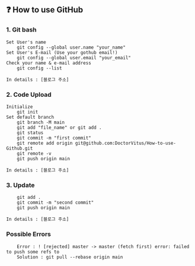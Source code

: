 ## ❓ How to use GitHub
### 1. Git bash
```
Set User's name
    git config --global user.name "your_name"
Set User's E-mail (Use your gothub email!)
    git config --global user.email "your_email"
Check your name & e-mail address
    git config --list
```
    In details : [블로그 주소]

### 2. Code Upload
```
Initialize
    git init
Set default branch
    git branch -M main
    git add "file_name" or git add .
    git status
    git commit -m "first commit"
    git remote add origin git@github.com:DoctorVitus/How-to-use-Github.git
    git remote -v
    git push origin main
```
    In details : [블로그 주소]
    
### 3. Update
```
    git add .
    git commit -m "second commit"
    git push origin main
```
    In details : [블로그 주소]
    
### Possible Errors
```
    Error : ! [rejected] master -> master (fetch first) error: failed to push some refs to
    Solution : git pull --rebase origin main
```

